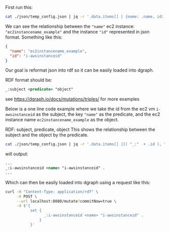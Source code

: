 First run this:

```bash
cat ./json/temp_config.json | jq -r '.data.items[] | {name: .name, id: .id}'
```

We can see the relationship between the `"name"`  ec2 instance: `"ec2instancename_example"` and the instance `"id"` represented in json format. Something like this: 

```json
{
  "name": "ec2instancename_example",
  "id": "i-awsinstanceid"
}
```


Our goal is reformat json into rdf so it can be easily loaded into dgraph. 

RDF format should be:

```rdf
_:subject <predicate> "object"
```

see https://dgraph.io/docs/mutations/triples/ for more examples

Below is a one line code example where we take the id from the ec2 vm `i-awsinstanceid` as the subject,  the key `"name"` as the predicate, and the ec2 instance name `ec2instancename_example` as the object.

RDF: subject, predicate, object
This shows the relationship between the subject and the object by the predicate. 

```bash
cat ./json/temp_config.json | jq -r '.data.items[] |[( "_:"  + .id ), "<name>", ("\"" + .name + "\" ." )]|@sh' | tr -d \'
```
will output:

```rdf
...
_:i-awsinstanceid <name> "i-awsinstanceid" .
...
````

Which can then be easily loaded into dgraph using a request like this:

```bash
curl -H "Content-Type: application/rdf" \
     -X POST \
     --url localhost:8080/mutate?commitNow=true \
     -d $'{
           set {
                 _:i-awsinstanceid <name> "i-awsinstanceid" .
               }
           }'
```

